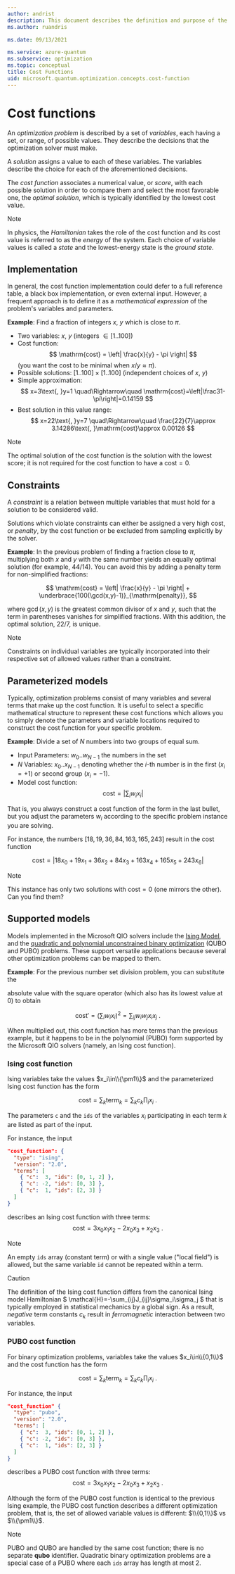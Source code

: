 ```yaml
---
author: andrist
description: This document describes the definition and purpose of the cost function for optimization problems.
ms.author: ruandris

ms.date: 09/13/2021

ms.service: azure-quantum
ms.subservice: optimization
ms.topic: conceptual
title: Cost Functions
uid: microsoft.quantum.optimization.concepts.cost-function
---
```


# Cost functions

An *optimization problem* is described by a set of *variables*, each having a set, or range, of possible values. They describe the decisions that the optimization solver must make.

A *solution* assigns a value to each of these variables. The variables describe the choice
for each of the aforementioned decisions.


The *cost function* associates a numerical value, or *score*, with each possible
solution in order to compare them and select the most favorable one, the *optimal solution*, which is typically
identified by the lowest cost value.

> [!NOTE]
> In physics, the *Hamiltonian* takes the role of the cost function and its
> cost value is referred to as the *energy* of the system. Each choice of
> variable values is called a *state* and the lowest-energy state is the
> *ground state*.

## Implementation

In general, the cost function implementation could defer to a full reference
table, a black box implementation, or even external input. However, a
frequent approach is to define it as a *mathematical expression* of the
problem's variables and parameters.

**Example**: Find a fraction of integers $x$, $y$ which is close to $\pi$.

* Two variables: $x$, $y$ (integers $\in [1..100]$)
* Cost function: 
  $$ \mathrm{cost} = \left| \frac{x}{y} - \pi \right| $$
  (you want the cost to be minimal when $x/y \approx \pi$).
* Possible solutions: $[1..100] \times [1..100]$ (independent choices of $x$,
  $y$)
* Simple approximation:
  $$ x=3\text{, }y=1 \quad\Rightarrow\quad \mathrm{cost}=\left|\frac31-\pi\right|=0.14159 $$
* Best solution in this value range:
  $$ x=22\text{, }y=7 \quad\Rightarrow\quad \frac{22}{7}\approx 3.14286\text{, }\mathrm{cost}\approx 0.00126 $$

> [!NOTE]
> The optimal solution of the cost function is the solution with the lowest score; it is not required for the cost function to have a
> $\mathrm{cost}=0$.

## Constraints

A *constraint* is a relation between multiple variables that must hold for a
solution to be considered valid.

Solutions which violate constraints can either be assigned a very high cost, or *penalty*, by the cost function or be excluded from sampling explicitly by
the solver.

**Example**: In the previous problem of finding a fraction close to $\pi$, multiplying
both $x$ and $y$ with the same number yields an equally optimal solution (for example, $44/14$).
You can avoid this by adding a penalty term for non-simplified fractions:

$$ \mathrm{cost} = \left| \frac{x}{y} - \pi \right| + \underbrace{100(\gcd(x,y)-1)}_{\mathrm{penalty}}, $$

where $\gcd(x,y)$ is the greatest common divisor of $x$ and $y$, such that
the term in parentheses vanishes for simplified fractions. With this addition,
the optimal solution, $22/7$, is unique.

> [!NOTE]
> Constraints on individual variables are typically incorporated into their
> respective set of allowed values rather than a constraint.

## Parameterized models

Typically, optimization problems consist of many variables and several terms that make up the cost function. 
It is useful to select a specific mathematical structure to represent these cost functions which allows you to simply denote the parameters and variable locations required to construct the cost function for your specific problem.

**Example**: Divide a set of $N$ numbers into two groups of equal sum.

* Input Parameters: $w_0..w_{N-1}$ the numbers in the set
* $N$ Variables: $x_0..x_{N-1}$ denoting whether the $i$-th number is in the
    first ($x_i=+1$) or second group ($x_i=-1$).
* Model cost function:
  $$ \mathrm{cost} = \left| \sum_i w_i x_i \right| $$


That is, you always construct a cost function of the form in the last bullet,
but you adjust the parameters $w_i$ according to the specific problem instance
you are solving.

For instance, the numbers $[18, 19, 36, 84, 163, 165, 243]$ result in
the cost function

$$ \mathrm{cost} = \left| 18x_0 + 19x_1 + 36x_2 + 84x_3 + 163x_4 + 165x_5 + 243x_6 \right|$$

> [!NOTE]
> This instance has only two solutions with $\mathrm{cost}=0$ (one mirrors
> the other). Can you find them?

## Supported models

Models implemented in the Microsoft QIO solvers include the
[Ising Model](xref:microsoft.quantum.optimization.concepts.ising-model),
and the [quadratic and polynomial unconstrained binary optimization](xref:microsoft.quantum.optimization.concepts.binary-optimization) (QUBO and PUBO)
problems. These support versatile applications because several other
optimization problems can be mapped to them.


**Example**: For the previous number set division problem, you can substitute the

absolute value with the square operator (which also has its lowest value at 0)
to obtain

$$ \mathrm{cost}' = \left(\sum_i w_ix_i\right)^2 = \sum_{ij} w_iw_jx_ix_j\text{ .} $$


When multiplied out, this cost function has more terms than the previous example,
but it happens to be in the polynomial (PUBO) form supported by the Microsoft QIO solvers
(namely, an Ising cost function).


### Ising cost function

Ising variables take the values $x_i\in\\{\pm1\\}$ and the parameterized Ising
cost function has the form

$$ \mathrm{cost} = \sum_k \mathrm{term}_k = \sum_k c_k\prod_i x_i\text{ .} $$

The parameters `c` and the `ids` of the variables $x_i$ participating in each
term $k$ are listed as part of the input.

For instance, the input

```json
"cost_function": {
  "type": "ising",
  "version": "2.0",
  "terms": [
    { "c":  3, "ids": [0, 1, 2] },
    { "c": -2, "ids": [0, 3] },
    { "c":  1, "ids": [2, 3] }
  ]
}
```

describes an Ising cost function with three terms:
$$ \mathrm{cost} = 3x_0x_1x_2 -2x_0x_3 + x_2x_3\text{ .} $$

> [!NOTE]
> An empty `ids` array (constant term) or with a single value ("local field")
> is allowed, but the same variable `id` cannot be repeated within a term.

> [!CAUTION]
> The definition of the Ising cost function differs from the canonical Ising
> model Hamiltonian $ \mathcal{H}=-\sum_{ij}J_{ij}\sigma_i\sigma_j $
> that is typically employed in statistical mechanics by a global sign. As a result,
> *negative* term constants $c_k$ result in *ferromagnetic* interaction between
> two variables.

### PUBO cost function

For binary optimization problems, variables take the values $x_i\in\\{0,1\\}$ and the cost function has the form

$$ \mathrm{cost} = \sum_k \mathrm{term}_k = \sum_k c_k\prod_i x_i\text{ .} $$

For instance, the input

```json
"cost_function" {
  "type": "pubo",
  "version": "2.0",
  "terms": [
    { "c":  3, "ids": [0, 1, 2] },
    { "c": -2, "ids": [0, 3] },
    { "c":  1, "ids": [2, 3] }
  ]
}
```

describes a PUBO cost function with three terms:
$$ \mathrm{cost} = 3x_0x_1x_2 -2x_0x_3 + x_2x_3\text{ .} $$

Although the form of the PUBO cost function is identical to the previous Ising example, the PUBO cost function describes a different optimization problem, that is, the set of allowed variable values is different: $\\{0,1\\}$ vs $\\{\pm1\\}$.

> [!NOTE]
> PUBO and QUBO are handled by the same cost function; there is no separate
> **qubo** identifier. Quadratic binary optimization problems are a special
> case of a PUBO where each `ids` array has length at most 2.
